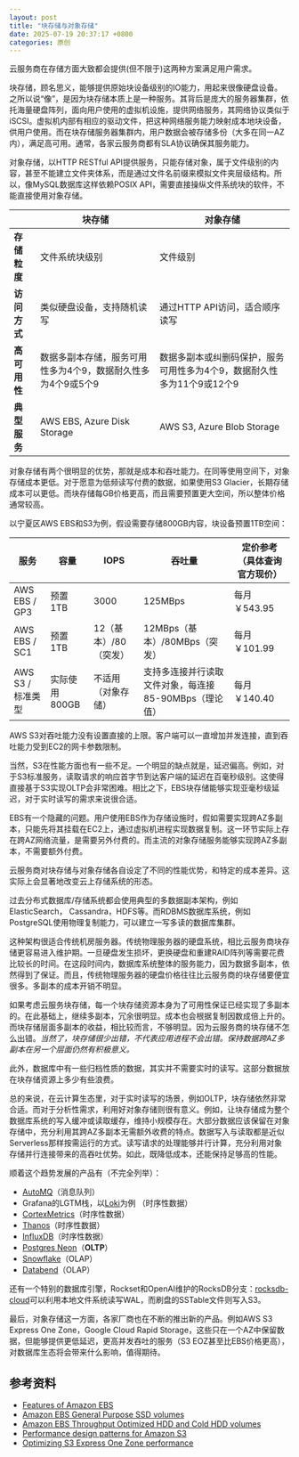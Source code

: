 ```yaml
---
layout: post
title: "块存储与对象存储"
date: 2025-07-19 20:37:17 +0800
categories: 原创
---
```


云服务商在存储方面大致都会提供(但不限于)这两种方案满足用户需求。

块存储，顾名思义，能够提供原始块设备级别的IO能力，用起来很像硬盘设备。之所以说“像”，是因为块存储本质上是一种服务。其背后是庞大的服务器集群，依托海量硬盘阵列，面向用户使用的虚拟机设施，提供网络服务，其网络协议类似于iSCSI。虚拟机内部有相应的驱动文件，把这种网络服务能力映射成本地块设备，供用户使用。而在块存储服务器集群内，用户数据会被存储多份（大多在同一AZ内），满足高可用。通常，各家云服务商都有SLA协议确保其服务能力。

对象存储，以HTTP RESTful API提供服务，只能存储对象，属于文件级别的内容，甚至不能建立文件夹体系，而是通过文件名前缀来模拟文件夹层级结构。所以，像MySQL数据库这样依赖POSIX API，需要直接操纵文件系统块的软件，不能直接使用对象存储。

|               | 块存储                                       | 对象存储                                                  |
|---------------|---------------------------------------------|----------------------------------------------------------|
| **存储粒度**   | 文件系统块级别                                 | 文件级别                                                  |
| **访问方式**   | 类似硬盘设备，支持随机读写                       | 通过HTTP API访问，适合顺序读写                              |
| **高可用性**   | 数据多副本存储，服务可用性多为4个9，数据耐久性多为4个9或5个9    | 数据多副本或纠删码保护，服务可用性多为4个9，数据耐久性多为11个9或12个9       |
| **典型服务**   | AWS EBS, Azure Disk Storage                  | AWS S3, Azure Blob Storage                              |

对象存储有两个很明显的优势，那就是成本和吞吐能力。在同等使用空间下，对象存储成本更低。对于愿意为低频读写付费的数据，如果使用S3 Glacier，长期存储成本可以更低。而块存储每GB价格更高，而且需要预置更大空间，所以整体价格通常较高。

以宁夏区AWS EBS和S3为例，假设需要存储800GB内容，块设备预置1TB空间：

| 服务              | 容量         | IOPS              | 吞吐量                                  | 定价参考（具体查询官方现价）|
|-------------------|-------------|-------------------|----------------------------------------|-------------|
| AWS EBS / GP3     | 预置1TB      | 3000              | 125MBps                                | 每月￥543.95 |
| AWS EBS / SC1     | 预置1TB      | 12（基本）/80（突发）| 12MBps（基本）/80MBps（突发）            | 每月￥101.99  |
| AWS S3 / 标准类型  | 实际使用800GB | 不适用（对象存储）   | 支持多连接并行读取文件对象，每连接85-90MBps（理论值） | 每月￥140.40  |

AWS S3对吞吐能力没有设置直接的上限。客户端可以一直增加并发连接，直到吞吐能力受到EC2的网卡参数限制。

当然，S3在性能方面也有一些不足。一个明显的缺点就是，延迟偏高。例如，对于S3标准服务，读取请求的响应首字节到达客户端的延迟在百毫秒级别。这使得直接基于S3实现OLTP会非常困难。相比之下，EBS块存储能够实现亚毫秒级延迟，对于实时读写的需求来说很合适。

EBS有一个隐藏的问题。用户使用EBS作为存储设施时，假如需要实现跨AZ多副本，只能先将其挂载在EC2上，通过虚拟机进程实现数据复制。这一环节实际上存在跨AZ网络流量，是需要另外付费的。而主流的对象存储服务能够实现跨AZ多副本，不需要额外付费。

云服务商对块存储与对象存储各自设定了不同的性能优势，和特定的成本差异。这实际上会显著地改变云上存储系统的形态。

过去分布式数据库/存储系统都会使用典型的多数据副本架构，例如ElasticSearch， Cassandra，HDFS等。而RDBMS数据库系统，例如PostgreSQL使用物理复制能力，可以建立一写多读的数据库集群。

这种架构很适合传统机房服务器。传统物理服务器的硬盘系统，相比云服务商块存储更容易进入维护期。一旦硬盘发生损坏，更换硬盘和重建RAID阵列等需要花费比较长的时间。在这段时间内，数据库系统整体的服务能力，因为数据多副本，依然得到了保证。而且，传统物理服务器的硬盘价格往往比云服务商的块存储要便宜很多。多副本的成本开销不明显。

如果考虑云服务块存储，每一个块存储资源本身为了可用性保证已经实现了多副本的。在此基础上，继续多副本，冗余很明显。成本也会根据复制因数成倍上升的。而块存储层面多副本的收益，相比较而言，不够明显。因为云服务商的块存储不怎么出错。_当然了，块存储很少出错，不代表应用进程不会出错。保持数据跨AZ多副本在另一个层面仍然有积极意义。_

此外，数据库中有一些归档性质的数据，其实并不需要实时的读写。这部分数据放在块存储资源上多少有些浪费。

总的来说，在云计算生态里，对于实时读写的场景，例如OLTP，块存储依然非常合适。而对于分析性需求，利用好对象存储则很有意义。例如，让块存储成为整个数据库系统的写入缓冲或读取缓存，维持小规模存在。大部分数据应该保留在对象存储中，充分利用其跨AZ多副本无需额外收费的特点。数据写入与读取都是近似Serverless那样按需运行的方式。读写请求的处理能够并行计算，充分利用对象存储并行连接带来的高吞吐优势。如此，既降低成本，还能保持足够高的性能。

顺着这个趋势发展的产品有（不完全列举）：
- [AutoMQ](https://github.com/AutoMQ/automq)（消息队列）
- Grafana的LGTM栈，以[Loki](https://grafana.com/docs/loki/latest/get-started/architecture/)为例 （时序性数据）
- [CortexMetrics](https://cortexmetrics.io/docs/architecture/)（时序性数据）
- [Thanos](https://thanos.io/tip/thanos/design.md/#architecture)（时序性数据）
- [InfluxDB](https://docs.influxdata.com/influxdb3/clustered/reference/internals/storage-engine/)（时序性数据）
- [Postgres Neon](https://neon.com/docs/introduction/architecture-overview)（**OLTP**）
- [Snowflake](https://docs.snowflake.com/en/user-guide/intro-key-concepts)（OLAP）
- [Databend](https://docs.databend.com/guides/products/dc/architecture)（OLAP）

还有一个特别的数据库引擎，Rockset和OpenAI维护的RocksDB分支：[rocksdb-cloud](https://github.com/rockset/rocksdb-cloud)可以利用本地文件系统读写WAL，而刷盘的SSTable文件则写入S3。

最后，对象存储这一方面，各家厂商也在不断的推出新的产品。例如AWS S3 Express One Zone，Google Cloud Rapid Storage，这些只在一个AZ中保留数据，但能够提供更低延迟，更高并发吞吐的服务（S3 EOZ甚至比EBS价格更高），对数据库生态将会带来什么影响，值得期待。

## 参考资料

- [Features of Amazon EBS](https://docs.aws.amazon.com/ebs/latest/userguide/what-is-ebs.html#ebs-overview)
- [Amazon EBS General Purpose SSD volumes](https://docs.aws.amazon.com/ebs/latest/userguide/general-purpose.html)
- [Amazon EBS Throughput Optimized HDD and Cold HDD volumes](https://docs.aws.amazon.com/ebs/latest/userguide/hdd-vols.html)
- [Performance design patterns for Amazon S3](https://docs.aws.amazon.com/AmazonS3/latest/userguide/optimizing-performance-design-patterns.html)
- [Optimizing S3 Express One Zone performance](https://docs.aws.amazon.com/AmazonS3/latest/userguide/s3-express-performance.html)

